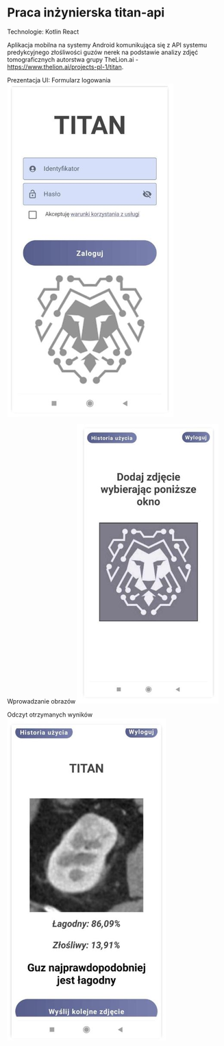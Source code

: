 # Praca inżynierska titan-api
Technologie:
Kotlin
React

Aplikacja mobilna na systemy Android komunikująca się z API systemu predykcyjnego złośliwości guzów nerek na podstawie analizy zdjęć tomograficznych autorstwa grupy TheLion.ai - https://www.thelion.ai/projects-pl-1/titan.

Prezentacja UI:
Formularz logowania
![titan_main](https://github.com/AleksanderKr/titan-api/blob/main/titan_main.JPG)

Wprowadzanie obrazów
![titan_add_img](https://github.com/AleksanderKr/titan-api/blob/main/titan_add_img.JPG)

Odczyt otrzymanych wyników
![titan_recv](https://github.com/AleksanderKr/titan-api/blob/main/titan_recv.JPG)
